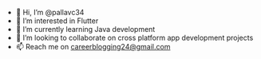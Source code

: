 - 👋 Hi, I’m @pallavc34
- 👀 I’m interested in Flutter
- 🌱 I’m currently learning Java development
- 💞️ I’m looking to collaborate on cross platform app development projects
- 📫 Reach me on careerblogging24@gmail.com

<!---
pallavc34/pallavc34 is a ✨ special ✨ repository because its `README.md` (this file) appears on your GitHub profile.
You can click the Preview link to take a look at your changes.
--->
